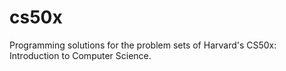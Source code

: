 # cs50x
Programming solutions for the problem sets of Harvard's CS50x: Introduction to Computer Science.
